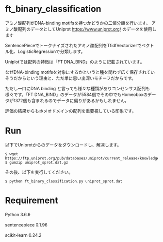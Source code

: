 # ft_binary_classification
アミノ酸配列がDNA-binding motifsを持つかどうかの二値分類を行います。
アミノ酸配列のデータとしてUniprot https://www.uniprot.org/ のデータを使用します

SentencePieceでトークナイズされたアミノ酸配列をTfidfVectorizerでベクトル化、LogisticRegressionで分類します。

Uniplotでは配列の特徴は「FT   DNA_BIND」のように記載されています。　　

なぜDNA-binding motifsを対象にするかというと種を問わず広く保存されていそうだからという理由と、ただ単に思い出深いモチーフだからです。　　

ただし一口にDNA binding と言っても様々な種類がありコンセンサス配列も様々です。「FT   DNA_BIND」のデータが5584個でその中でもHomeoboxのデータが1372個も含まれるのでデータに偏りがあるかもしれません。　　

評価の結果からもホメオドメインの配列を重要視している印象です。

# Run
以下でUniprotからのデータをダウンロードし、解凍します。

```
$ wget https://ftp.uniprot.org/pub/databases/uniprot/current_release/knowledgebase/complete/uniprot_sprot.dat.gz
$ gunzip uniprot_sprot.dat.gz

```

その後、以下を実行してください。

```
$ python ft_binary_classification.py uniprot_sprot.dat
```


# Requirement

Python 3.6.9　　

sentencepiece   0.1.96　　

scikit-learn     0.24.2　　

